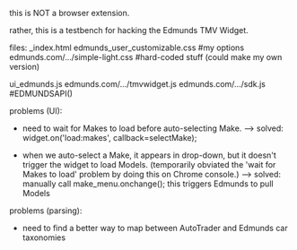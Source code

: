 this is NOT a browser extension.

rather, this is a testbench for hacking the Edmunds TMV Widget.



files:
_index.html
  edmunds_user_customizable.css #my options
  edmunds.com/.../simple-light.css #hard-coded stuff (could make my own version)
  
  ui_edmunds.js 
    edmunds.com/.../tmvwidget.js 
      edmunds.com/.../sdk.js #EDMUNDSAPI()


problems (UI):
- need to wait for Makes to load before auto-selecting Make.
 --> solved: widget.on('load:makes', callback=selectMake);

- when we auto-select a Make, it appears in drop-down, but it doesn't trigger the widget to load Models. (temporarily obviated the 'wait for Makes to load' problem by doing this on Chrome console.)
 --> solved: manually call make_menu.onchange(); this triggers Edmunds to pull Models 

problems (parsing):
- need to find a better way to map between AutoTrader and Edmunds car taxonomies


